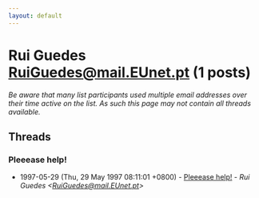 ```yaml
---
layout: default
---
```


# Rui Guedes <RuiGuedes@mail.EUnet.pt> (1 posts)

_Be aware that many list participants used multiple email addresses over their time active on the list. As such this page may not contain all threads available._

## Threads

### Pleeease help!
+ 1997-05-29 (Thu, 29 May 1997 08:11:01 +0800) - [Pleeease help!](/archive/1997/05/e7c09748a397fd858b62d6556a9eea26a432f6007092dd5d7d0dcb16d7ed6ea2) - _Rui Guedes \<RuiGuedes@mail.EUnet.pt\>_

